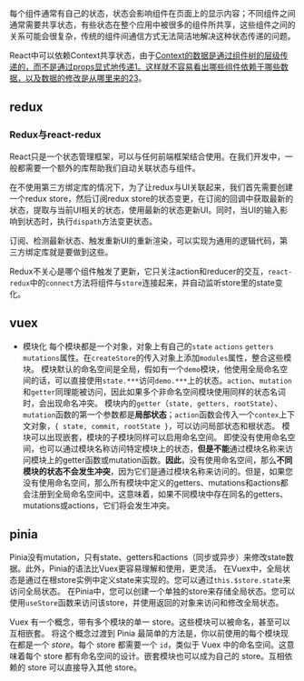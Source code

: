 每个组件通常有自己的状态，状态会影响组件在页面上的显示内容；不同组件之间通常需要共享状态，有些状态在整个应用中被很多的组件所共享，这些组件之间的关系可能会很复杂，传统的组件间通信方式无法简洁地解决这种状态传递的问题。

React中可以依赖Context共享状态，由于[Context的数据是通过组件树的层级传递的，而不是通过props显式地传递](https://juejin.cn/post/6969188665532612639)[1](https://juejin.cn/post/6969188665532612639)[。这样就不容易看出哪些组件依赖于哪些数据，以及数据的修改是从哪里来的](https://juejin.cn/post/7085190229782429727)[2](https://juejin.cn/post/7085190229782429727)[3](https://zhuanlan.zhihu.com/p/110085652)。

## redux

### Redux与react-redux

React只是一个状态管理框架，可以与任何前端框架结合使用。在我们开发中，一般都需要一个额外的库帮助我们自动关联状态与组件。

在不使用第三方绑定库的情况下，为了让redux与UI关联起来，我们首先需要创建一个redux store，然后订阅redux store的状态变更，在订阅的回调中获取最新的状态，提取与当前UI相关的状态，使用最新的状态更新UI。同时，当UI的输入影响到状态时，执行`dispath`方法变更状态。

订阅、检测最新状态、触发重新UI的重新渲染，可以实现为通用的逻辑代码，第三方绑定库就是要做到这些。

Redux不关心是哪个组件触发了更新，它只关注action和reducer的交互，`react-redux`中的`connect`方法将组件与`store`连接起来，并自动监听store里的state变化。

## vuex

- 模块化
  每个模块都是一个对象，对象上有自己的`state` `actions` `getters` `mutations`属性。在`createStore`的传入对象上添加`modules`属性，整合这些模块。
  模块默认的命名空间是全局，假如有一个`demo`模块，他使用全局命名空间的话，可以直接使用`state.***`访问`demo.***`上的状态。`action`、`mutation`和`getter`同理能被访问，因此如果多个非命名空间模块使用同样的状态名词时，会出现命名冲突。
  模块内的`getter`（`state, getters, rootState`）、`mutation`函数的第一个参数都是**局部状态**；`action`函数会传入一个`contex`上下文对象，`{ state, commit, rootState }`，可以访问局部状态和根状态。
  模块可以出现嵌套，模块的子模块同样可以启用命名空间。
  即使没有使用命名空间，也可以通过模块名称访问特定模块上的状态，**但是不能**通过模块名称来访问模块上的getter函数或mutation函数。**因此**，没有使用命名空间，那么**不同模块的状态不会发生冲突**，因为它们是通过模块名称来访问的。但是，如果您没有使用命名空间，那么所有模块中定义的getters、mutations和actions都会注册到全局命名空间中。这意味着，如果不同模块中存在同名的getters、mutations或actions，它们将会发生冲突。

## pinia

Pinia没有mutation，只有state、getters和actions（同步或异步）来修改state数据。此外，Pinia的语法比Vuex更容易理解和使用，更灵活。
在Vuex中，全局状态是通过在根store实例中定义state来实现的。您可以通过`this.$store.state`来访问全局状态。
在Pinia中，您可以创建一个单独的store来存储全局状态。您可以使用`useStore`函数来访问该store，并使用返回的对象来访问和修改全局状态。

Vuex 有一个概念，带有多个模块的单一 store。这些模块可以被命名，甚至可以互相嵌套。
将这个概念过渡到 Pinia 最简单的方法是，你以前使用的每个模块现在都是一个 *store*。每个 store 都需要一个 `id`，类似于 Vuex 中的命名空间。这意味着每个 store 都有命名空间的设计。嵌套模块也可以成为自己的 store。互相依赖的 store 可以直接导入其他 store。
